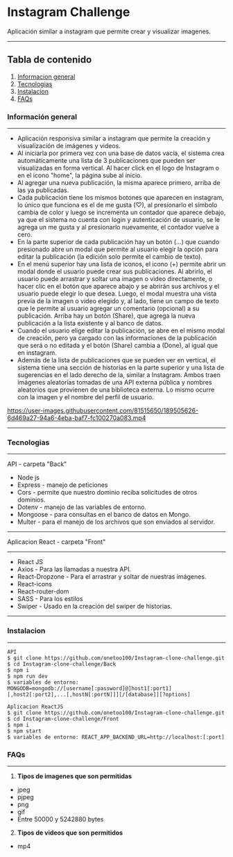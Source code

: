 # Instagram Challenge
Aplicación similar a instagram que permite crear y visualizar imagenes.
***
## Tabla de contenido
1. [Informacion general](#Informacion)
2. [Tecnologias](#Tecnologias)
3. [Instalacion](#Instalacion)
4. [FAQs](#faqs)

### Información general
***
* Aplicación responsiva similar a instagram que permite la creación y visualización de imágenes y videos.
* Al iniciarla por primera vez con una base de datos vacía, el sistema crea automáticamente una lista de 3 publicaciones que pueden ser visualizadas en forma vertical. Al hacer click en el logo de Instagram o en el icono "home", la página sube al inicio.
* Al agregar una nueva publicación, la misma aparece primero, arriba de las ya publicadas.
* Cada publicación tiene los mismos botones que aparecen en instagram, lo único que funciona es el de me gusta (♡), al presionarlo el símbolo cambia de color y luego se incrementa un contador que aparece debajo, ya que el sistema no cuenta con login y autenticación de usuario, se le agrega un me gusta y al presionarlo nuevamente, el contador vuelve a cero.
* En la parte superior de cada publicación hay un botón (...) que cuando presionado abre un modal que permite al usuario elegir la opción para editar la publicación (la edición solo permite el cambio de texto).
* En el menú superior hay una lista de iconos, el icono (+) permite abrir un modal donde el usuario puede crear sus publicaciones. Al abrirlo, el usuario puede arrastrar y soltar una imagen o video directamente, o hacer clic en el botón que aparece abajo y se abrirán sus archivos y el usuario puede elegir lo que desea. Luego, el modal muestra una vista previa de la imagen o video elegido y, al lado, tiene un campo de texto que le permite al usuario agregar un comentario (opcional) a su publicación. Arriba hay un botón (Share), que agrega la nueva publicación a la lista existente y al banco de datos.
* Cuando el usuario elige editar la publicación, se abre en el mismo modal de creación, pero ya cargado con las informaciones de la publicación que será o no editada y el botón (Share) cambia a (Done), al igual que en instagram.
* Además de la lista de publicaciones que se pueden ver en vertical, el sistema tiene una sección de historias en la parte superior y una lista de sugerencias en el lado derecho de la, similar a Instagram. Ambos traen imágenes aleatorias tomadas de una API externa pública y nombres aleatorios que provienen de una biblioteca externa. Lo mismo ocurre con la imagen y el nombre del perfil de usuario.


https://user-images.githubusercontent.com/81515650/189505626-6d469a27-94a6-4eba-baf7-fc100270a083.mp4


***
### Tecnologias
***
API - carpeta "Back"
* Node js
* Express 	- manejo de peticiones
* Cors 		- permite que nuestro dominio reciba solicitudes de otros dominios.
* Dotenv 	- manejo de las variables de entorno.
* Mongoose 	- para consultas en el banco de datos en Mongo.
* Multer 	- para el manejo de los archivos que son enviados al servidor.
***
Aplicacion React - carpeta "Front"
***
* React JS
* Axios			- Para las llamadas a nuestra API.
* React-Dropzone	- Para el arrastrar y soltar de nuestras imágenes.
* React-icons
* React-router-dom
* SASS			- Para los estilos
* Swiper		- Usado en la creación del swiper de historias.
***
### Instalacion
***
```
API
$ git clone https://github.com/onetoo100/Instagram-clone-challenge.git
$ cd Instagram-clone-challenge/Back
$ npm i
$ npm run dev
$ variables de entorno: MONGODB=mongodb://[username[:password]@]host1[:port1][,host2[:port2],...[,hostN[:portN]]][/[database]][?options]

Aplicacion ReactJS		
$ git clone https://github.com/onetoo100/Instagram-clone-challenge.git
$ cd Instagram-clone-challenge/Front
$ npm i
$ npm start
$ variables de entorno: REACT_APP_BACKEND_URL=http://localhost:[:port]
```
### FAQs
***
1. **Tipos de imagenes que son permitidas**
* jpeg
* pjpeg
* png
* gif
* Entre 50000 y 5242880 bytes

2. **Tipos de videos que son permitidos**
* mp4
